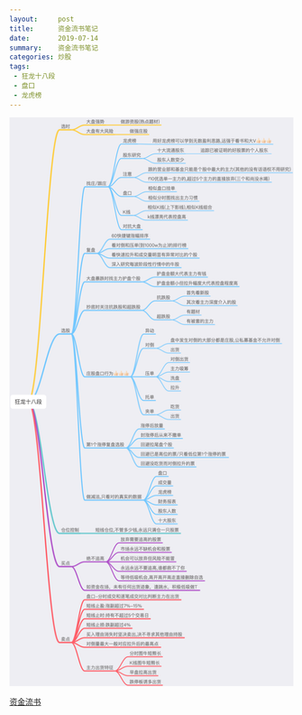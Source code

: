 ```yaml
---
layout:     post
title:      资金流书笔记
date:       2019-07-14
summary:    资金流书笔记
categories: 炒股
tags:
 - 狂龙十八段
 - 盘口
 - 龙虎榜
---
```


<img src="https://raw.githubusercontent.com/3xp10it/pic/master/狂龙十八段.png" data-action="zoom">

<a target="_blank" href="https://github.com/3xp10it/books/blob/master/%E8%B5%84%E9%87%91%E6%B5%81%E4%B9%A6.pdf">资金流书</a>

